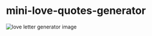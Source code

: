 # mini-love-quotes-generator
![love letter generator image](https://user-images.githubusercontent.com/105271781/224049118-01051471-4017-4d85-a008-9dc6d6bda93a.PNG)
